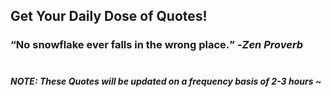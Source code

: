 ## Get Your Daily Dose of Quotes!
### <q>No snowflake ever falls in the wrong place.</q> -<em>Zen Proverb</em> <br><br>
##### NOTE: These Quotes will be updated on a frequency basis of 2-3 hours ~

